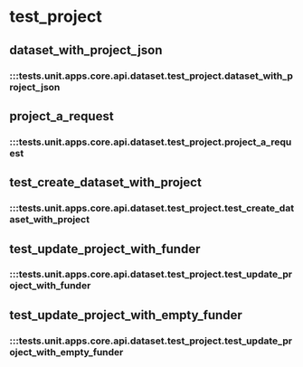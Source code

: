 # test_project

## dataset_with_project_json

### :::tests.unit.apps.core.api.dataset.test_project.dataset_with_project_json

## project_a_request

### :::tests.unit.apps.core.api.dataset.test_project.project_a_request

## test_create_dataset_with_project

### :::tests.unit.apps.core.api.dataset.test_project.test_create_dataset_with_project

## test_update_project_with_funder

### :::tests.unit.apps.core.api.dataset.test_project.test_update_project_with_funder

## test_update_project_with_empty_funder

### :::tests.unit.apps.core.api.dataset.test_project.test_update_project_with_empty_funder

